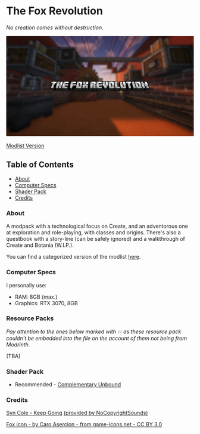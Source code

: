 # The Fox Revolution
*No creation comes without destruction.*

![Minecraft screenshot](https://raw.githubusercontent.com/FTEdianiaK/the-fox-revolution/main/APP.webp)

[Modlist Version](https://github.com/FTEdianiaK/the-fox-revolution/blob/main/modlist.md)

## Table of Contents

<!-- START doctoc generated TOC please keep comment here to allow auto update -->
<!-- DON'T EDIT THIS SECTION, INSTEAD RE-RUN doctoc TO UPDATE -->


- [About](#about)
- [Computer Specs](#computer-specs)
- [Shader Pack](#shader-pack)
- [Credits](#credits)

<!-- END doctoc generated TOC please keep comment here to allow auto update -->

### About

A modpack with a technological focus on Create, and an adventorous one at exploration and role-playing, with classes and origins. There's also a questbook with a story-line (can be safely ignored) and a walkthrough of Create and Botania (W.I.P.).

You can find a categorized version of the modlist [here](https://github.com/FTEdianiaK/the-fox-revolution/blob/main/modlist.cat.md).

### Computer Specs

I personally use:

- RAM: 8GB (max.)
- Graphics: RTX 3070, 8GB

### Resource Packs

*Pay attention to the ones below marked with :boom: as these resource pack couldn't be embedded into the file on the account of them not being from Modrinth.*

(TBA)

### Shader Pack

- Recommended - [Complementary Unbound](https://modrinth.com/shader/complementary-unbound)

### Credits

[Syn Cole - Keep Going](http://youtu.be/RsWInZ418PQ) [(provided by NoCopyrightSounds)](http://NCS.io/KeepGoing)

[Fox icon - by Caro Asercion - from game-icons.net - CC BY 3.0](https://game-icons.net/1x1/caro-asercion/fox.html)

